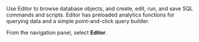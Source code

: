 Use Editor to browse database objects, and create, edit, run, and save SQL commands and scripts. Editor has preloaded analytics functions for querying data and a simple point-and-click query builder.

From the navigation panel, select **Editor**.

